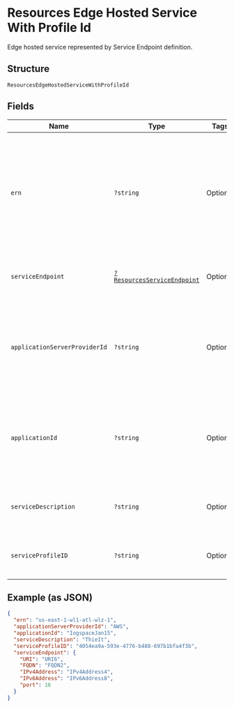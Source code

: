 
# Resources Edge Hosted Service With Profile Id

Edge hosted service represented by Service Endpoint definition.

## Structure

`ResourcesEdgeHostedServiceWithProfileId`

## Fields

| Name | Type | Tags | Description | Getter | Setter |
|  --- | --- | --- | --- | --- | --- |
| `ern` | `?string` | Optional | Edge Resource Name. A string identifier for a set of edge resources.<br>**Constraints**: *Maximum Length*: `32`, *Pattern*: `^[A-Za-z0-9-]{3,32}$` | getErn(): ?string | setErn(?string ern): void |
| `serviceEndpoint` | [`?ResourcesServiceEndpoint`](../../doc/models/resources-service-endpoint.md) | Optional | Service Endpoint path, address, and port. | getServiceEndpoint(): ?ResourcesServiceEndpoint | setServiceEndpoint(?ResourcesServiceEndpoint serviceEndpoint): void |
| `applicationServerProviderId` | `?string` | Optional | Unique ID representing the Edge Application Provider.<br>**Constraints**: *Maximum Length*: `32`, *Pattern*: `^[A-Za-z0-9]{3,32}$` | getApplicationServerProviderId(): ?string | setApplicationServerProviderId(?string applicationServerProviderId): void |
| `applicationId` | `?string` | Optional | Unique ID representing the Edge Application.<br>**Constraints**: *Maximum Length*: `32`, *Pattern*: `^[A-Za-z0-9]{3,32}$` | getApplicationId(): ?string | setApplicationId(?string applicationId): void |
| `serviceDescription` | `?string` | Optional | **Constraints**: *Maximum Length*: `32`, *Pattern*: `^[A-Za-z0-9]{3,32}$` | getServiceDescription(): ?string | setServiceDescription(?string serviceDescription): void |
| `serviceProfileID` | `?string` | Optional | The system assigned ID of the service profile. | getServiceProfileID(): ?string | setServiceProfileID(?string serviceProfileID): void |

## Example (as JSON)

```json
{
  "ern": "us-east-1-wl1-atl-wlz-1",
  "applicationServerProviderId": "AWS",
  "applicationId": "IogspaceJan15",
  "serviceDescription": "ThieIt",
  "serviceProfileID": "4054ea9a-593e-4776-b488-697b1bfa4f3b",
  "serviceEndpoint": {
    "URI": "URI6",
    "FQDN": "FQDN2",
    "IPv4Address": "IPv4Address4",
    "IPv6Address": "IPv6Address8",
    "port": 16
  }
}
```


